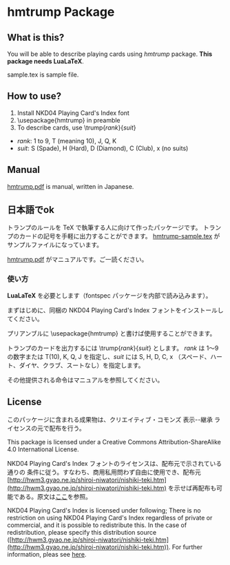 # hmtrump Package

## What is this?

You will be able to describe playing cards using *hmtrump* package.
**This package needs LuaLaTeX**.

sample.tex is sample file.

## How to use?

1. Install NKD04 Playing Card's Index font
1. \usepackage{hmtrump} in preamble
1. To describe cards, use \trump{*rank*}{*suit*}

+ *rank*: 1 to 9, T (meaning 10), J, Q, K
+ *suit*: S (Spade), H (Hard), D (Diamond), C (Club), x (no suits)

## Manual

[hmtrump.pdf](hmtrump.pdf) is manual, written in Japanese.

## 日本語でok

トランプのルールを TeX で執筆する人に向けて作ったパッケージです。
トランプのカードの記号を手軽に出力することができます。
[hmtrump-sample.tex](hmtrump-sample.tex) がサンプルファイルになっています。

[hmtrump.pdf](hmtrump.pdf) がマニュアルです。ご一読ください。

### 使い方

**LuaLaTeX** を必要とします（fontspec パッケージを内部で読み込みます）。

まずはじめに、同梱の NKD04 Playing Card's Index フォントをインストールしてください。

プリアンブルに \usepackage{hmtrump} と書けば使用することができます。

トランプのカードを出力するには \trump{*rank*}{*suit*} とします。
*rank* は 1〜9 の数字または T(10), K, Q, J を指定し、*suit* には S, H, D, C, x
（スペード、ハート、ダイヤ、クラブ、スートなし）を指定します。

その他提供される命令はマニュアルを参照してください。

## License

このパッケージに含まれる成果物は、クリエイティブ・コモンズ 表示--継承
ライセンスの元で配布を行う。

This package is licensed under a Creative Commons Attribution-ShareAlike
4.0 International License.

NKD04 Playing Card's Index フォントのライセンスは、配布元で示されている通りの
条件に従う。すなわち、商用私用問わず自由に使用でき、配布元
[http://hwm3.gyao.ne.jp/shiroi-niwatori/nishiki-teki.htm](http://hwm3.gyao.ne.jp/shiroi-niwatori/nishiki-teki.htm)
を示せば再配布も可能である。原文は[ここ](./nkd04_playing_cards_index/LICENSE)を参照。

NKD04 Playing Card's Index is licensed under following;
There is no restriction on using NKD04 Playing Card's Index regardless
of private or commercial, and it is possible to redistribute this.
In the case of redistribution, please specify this distribution source
([http://hwm3.gyao.ne.jp/shiroi-niwatori/nishiki-teki.htm](http://hwm3.gyao.ne.jp/shiroi-niwatori/nishiki-teki.htm)).
For further information, pleas see [here](./nkd04_playing_cards_index/LICENSE).
